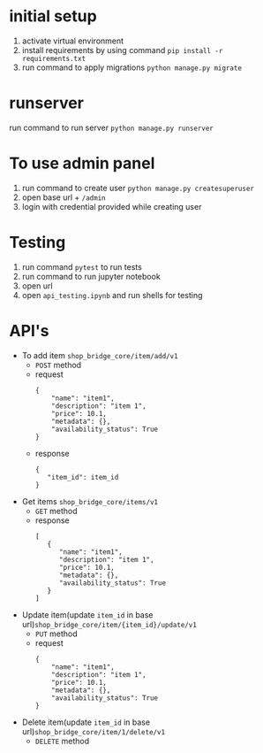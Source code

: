 # initial setup
1. activate virtual environment
2. install requirements by using command `pip install -r requirements.txt`
3. run command to apply migrations `python manage.py migrate`

# runserver
run command to run server `python manage.py runserver`

# To use admin panel
1. run command to create user `python manage.py createsuperuser`
2. open base url + `/admin`
3. login with credential provided while creating user

# Testing
1. run command `pytest` to run tests
2. run command to run jupyter notebook
3. open url
4. open `api_testing.ipynb` and run shells for testing

# API's
- To add item `shop_bridge_core/item/add/v1`
    - `POST` method
    - request
      ```
      {
          "name": "item1",
          "description": "item 1",
          "price": 10.1,
          "metadata": {},
          "availability_status": True
      }
      ```
    - response
       ```
       {
          "item_id": item_id
       }
       ```
- Get items `shop_bridge_core/items/v1`
    - `GET` method
    - response
       ```
       [
          {
             "name": "item1",
             "description": "item 1",
             "price": 10.1,
             "metadata": {},
             "availability_status": True
          }
       ]
       ```
- Update item(update `item_id` in base url)`shop_bridge_core/item/{item_id}/update/v1`
    - `PUT` method
    - request
      ```
      {
          "name": "item1",
          "description": "item 1",
          "price": 10.1,
          "metadata": {},
          "availability_status": True
      }
      ```
- Delete item(update `item_id` in base url)`shop_bridge_core/item/1/delete/v1`
    - `DELETE` method
